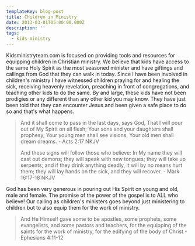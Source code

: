 ```yaml
---
templateKey: blog-post
title: Children in Ministry
date: 2013-03-01T05:00:00.000Z
description: ''
tags:
  - kids-ministry
---
```

Kidsministryteam.com is focused on providing tools and resources for equipping children in Christian ministry. We believe that kids have access to the same Holy Spirit as the most seasoned minister and have giftings and callings from God that they can walk in today. Since I have been involved in children's ministry I have witnessed children praying for and healing the sick, receiving heavenly revelation, preaching in front of congregations, and teaching other kids to do the same. By and large, these kids have not been prodigies or any different than any other kid you may know. They have just been told that they can encounter Jesus and been given a safe place to do so and that's what happens.

> And it shall come to pass in the last days, says God, That I will pour out of My Spirit on all flesh; Your sons and your daughters shall prophesy, Your young men shall see visions, Your old men shall dream dreams. - Acts 2:17 NKJV
>
> And these signs will follow those who believe: In My name they will cast out demons; they will speak with new tongues; they will take up serpents; and if they drink anything deadly, it will by no means hurt them; they will lay hands on the sick, and they will recover. - Mark 16:17-18 NKJV

God has been very generous in pouring out His Spirit on young and old, male and female. The promise of the power of the gospel is to ALL who believe! Our calling as children's ministers goes beyond just ministering to children but to also equip them for the work of ministry.

> And He Himself gave some to be apostles, some prophets, some evangelists, and some pastors and teachers, for the equipping of the saints for the work of ministry, for the edifying of the body of Christ - Ephesians 4:11-12
